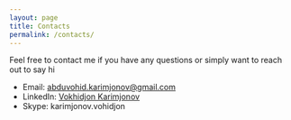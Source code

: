```yaml
---
layout: page
title: Contacts
permalink: /contacts/
---
```


Feel free to contact me if you have any questions or simply want to reach out to say hi

* Email: <abduvohid.karimjonov@gmail.com>
* LinkedIn: [Vokhidjon Karimjonov](https://www.linkedin.com/in/vohid-karimjonov/)
* Skype: karimjonov.vohidjon

